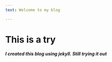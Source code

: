 ```yaml
---
text: Welcome to my blog

---
```

# This is a try

##### I created this blog using jekyll. Still trying it out